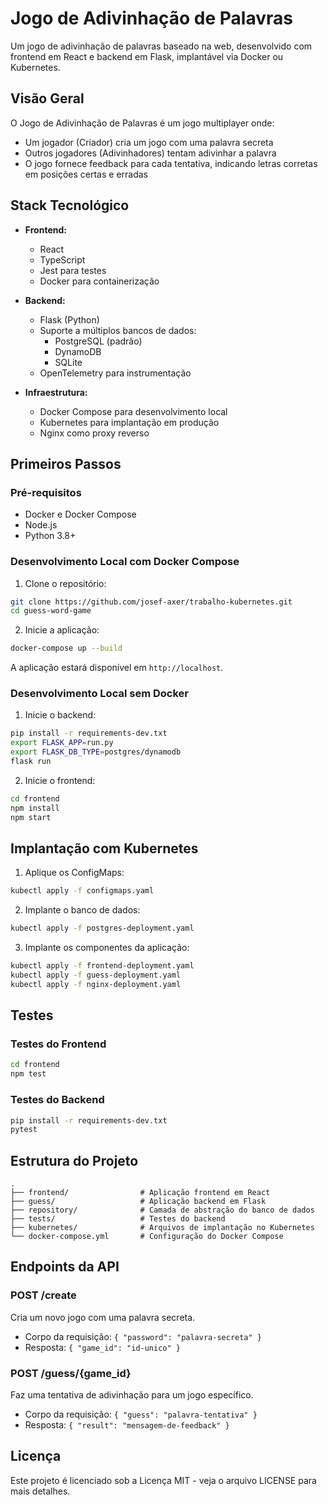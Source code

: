 # Jogo de Adivinhação de Palavras

Um jogo de adivinhação de palavras baseado na web, desenvolvido com frontend em React e backend em Flask, implantável via Docker ou Kubernetes.

## Visão Geral

O Jogo de Adivinhação de Palavras é um jogo multiplayer onde:
- Um jogador (Criador) cria um jogo com uma palavra secreta
- Outros jogadores (Adivinhadores) tentam adivinhar a palavra
- O jogo fornece feedback para cada tentativa, indicando letras corretas em posições certas e erradas

## Stack Tecnológico

- **Frontend:**
  - React
  - TypeScript
  - Jest para testes
  - Docker para containerização

- **Backend:**
  - Flask (Python)
  - Suporte a múltiplos bancos de dados:
    - PostgreSQL (padrão)
    - DynamoDB
    - SQLite
  - OpenTelemetry para instrumentação

- **Infraestrutura:**
  - Docker Compose para desenvolvimento local
  - Kubernetes para implantação em produção
  - Nginx como proxy reverso

## Primeiros Passos

### Pré-requisitos

- Docker e Docker Compose
- Node.js 
- Python 3.8+

### Desenvolvimento Local com Docker Compose

1. Clone o repositório:
```bash
git clone https://github.com/josef-axer/trabalho-kubernetes.git
cd guess-word-game
```

2. Inicie a aplicação:
```bash
docker-compose up --build
```

A aplicação estará disponível em `http://localhost`.

### Desenvolvimento Local sem Docker

1. Inicie o backend:
```bash
pip install -r requirements-dev.txt
export FLASK_APP=run.py
export FLASK_DB_TYPE=postgres/dynamodb
flask run
```

2. Inicie o frontend:
```bash
cd frontend
npm install
npm start
```

## Implantação com Kubernetes

1. Aplique os ConfigMaps:
```bash
kubectl apply -f configmaps.yaml
```

2. Implante o banco de dados:
```bash
kubectl apply -f postgres-deployment.yaml
```

3. Implante os componentes da aplicação:
```bash
kubectl apply -f frontend-deployment.yaml
kubectl apply -f guess-deployment.yaml
kubectl apply -f nginx-deployment.yaml
```

## Testes

### Testes do Frontend
```bash
cd frontend
npm test
```

### Testes do Backend
```bash
pip install -r requirements-dev.txt
pytest
```

## Estrutura do Projeto

```
.
├── frontend/                # Aplicação frontend em React
├── guess/                   # Aplicação backend em Flask
├── repository/              # Camada de abstração do banco de dados
├── tests/                   # Testes do backend
├── kubernetes/              # Arquivos de implantação no Kubernetes
└── docker-compose.yml       # Configuração do Docker Compose
```

## Endpoints da API

### POST /create
Cria um novo jogo com uma palavra secreta.
- Corpo da requisição: `{ "password": "palavra-secreta" }`
- Resposta: `{ "game_id": "id-unico" }`

### POST /guess/{game_id}
Faz uma tentativa de adivinhação para um jogo específico.
- Corpo da requisição: `{ "guess": "palavra-tentativa" }`
- Resposta: `{ "result": "mensagem-de-feedback" }`

## Licença

Este projeto é licenciado sob a Licença MIT - veja o arquivo LICENSE para mais detalhes.
